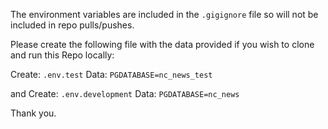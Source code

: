 The environment variables are included in the `.gigignore` file so will not be included in repo pulls/pushes.

Please create the following file with the data provided if you wish to clone and run this Repo locally:

Create:
`.env.test`
Data:
`PGDATABASE=nc_news_test`

and
Create:
`.env.development`
Data:
`PGDATABASE=nc_news`

Thank you.
